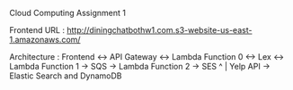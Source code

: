 Cloud Computing Assignment 1

Frontend URL : http://diningchatbothw1.com.s3-website-us-east-1.amazonaws.com/

Architecture : 
Frontend <-> API Gateway <-> Lambda Function 0 <-> Lex <-> Lambda Function 1 -> SQS -> Lambda Function 2 -> SES
                                                                                             ^
                                                                                             |
                                                                                    Yelp API -> Elastic Search and DynamoDB